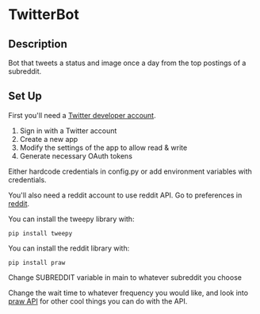 # TwitterBot
## Description
Bot that tweets a status and image once a day from the top postings of a subreddit.
## Set Up
First you'll need a [Twitter developer account][twitDevLink].
1. Sign in with a Twitter account
2. Create a new app
3. Modify the settings of the app to allow read & write
4. Generate necessary OAuth tokens

Either hardcode credentials in config.py or add environment variables with credentials.

You'll also need a reddit account to use reddit API. Go to preferences in [reddit][redditDevLink].

You can install the tweepy library with:

    pip install tweepy

You can install the reddit library with:

    pip install praw

Change SUBREDDIT variable in main to whatever subreddit you choose

Change the wait time to whatever frequency you would like, and look into [praw API][prawLink] 
for other cool things you can do with the API.

[twitDevLink]: https://developer.twitter.com/en
[redditDevLink]: https://www.reddit.com/prefs/apps
[prawLink]: https://praw.readthedocs.io/en/latest/